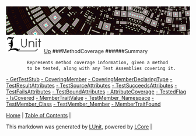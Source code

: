 ![](../Content/LUnit-banner-small.png "")
[<img align="right;" src="../Content/LUnit-logo-small.png">](../../README.md)
[Up](../LUnit.md)
###MethodCoverage
######Summary

            Represents method coverage information, given a method
            to be tested, along with any Test Assemblies covering it.
            
[ - GetTestStub](MethodCoverage_GetTestStub.md)
[ - CoveringMember](MethodCoverage_CoveringMember.md)
[ - CoveringMemberDeclaringType](MethodCoverage_CoveringMemberDeclaringType.md)
[ - TestResultAttributes](MethodCoverage_TestResultAttributes.md)
[ - TestSourceAttributes](MethodCoverage_TestSourceAttributes.md)
[ - TestSucceedsAttributes](MethodCoverage_TestSucceedsAttributes.md)
[ - TestFailsAttributes](MethodCoverage_TestFailsAttributes.md)
[ - TestBoundAttributes](MethodCoverage_TestBoundAttributes.md)
[ - AttributeCoverage](MethodCoverage_AttributeCoverage.md)
[ - TestedFlag](MethodCoverage_TestedFlag.md)
[ - IsCovered](MethodCoverage_IsCovered.md)
[ - MemberTraitValue](MethodCoverage_MemberTraitValue.md)
[ - TestMember_Namespace](MethodCoverage_TestMember_Namespace.md)
[ - TestMember_Class](MethodCoverage_TestMember_Class.md)
[ - TestMember_Member](MethodCoverage_TestMember_Member.md)
[ - MemberTraitFound](MethodCoverage_MemberTraitFound.md)

[Home](../../README.md) | [Table of Contents](../../TableOfContents.md) | 


This markdown was generated by [LUnit](https://github.com/CodeSingularity/LUnit), powered by [LCore](https://github.com/CodeSingularity/LCore) | 

